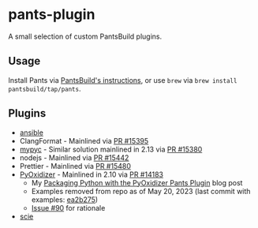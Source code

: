 # pants-plugin

A small selection of custom PantsBuild plugins.

## Usage

Install Pants via [PantsBuild's instructions](https://www.pantsbuild.org/docs/installation), or use `brew` via `brew install pantsbuild/tap/pants`.


## Plugins

- [ansible](https://github.com/sureshjoshi/pants-plugins/blob/main/pants-plugins/experimental/ansible/README.md)
- ClangFormat - Mainlined via [PR #15395](https://github.com/pantsbuild/pants/pull/15395)
- [mypyc](https://github.com/sureshjoshi/pants-plugins/blob/main/pants-plugins/experimental/mypyc/README.md) - Similar solution mainlined in 2.13 via [PR #15380](https://github.com/pantsbuild/pants/pull/15380)
- nodejs - Mainlined via [PR #15442](https://github.com/pantsbuild/pants/pull/15442)
- Prettier - Mainlined via [PR #15480](https://github.com/pantsbuild/pants/pull/15480)
- [PyOxidizer](https://www.pantsbuild.org/v2.10/docs/pyoxidizer) - Mainlined in 2.10 via [PR #14183](https://github.com/pantsbuild/pants/pull/14183)
    - My [Packaging Python with the PyOxidizer Pants Plugin](https://blog.pantsbuild.org/packaging-python-with-the-pyoxidizer-pants-plugin/) blog post
    - Examples removed from repo as of May 20, 2023 (last commit with examples: [ea2b275](https://github.com/sureshjoshi/pants-plugins/commit/ea2b2755e6d1ffc8b3222f0b03a222a036f1e65a))
    - [Issue #90](https://github.com/sureshjoshi/pants-plugins/issues/90) for rationale
- [scie](https://github.com/sureshjoshi/pants-plugins/blob/main/pants-plugins/experimental/scie/README.md)
